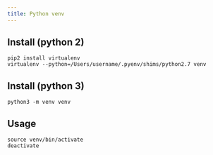 ```yaml
---
title: Python venv
---
```


## Install (python 2)

```shell
pip2 install virtualenv
virtualenv --python=/Users/username/.pyenv/shims/python2.7 venv
```

## Install (python 3)

```shell
python3 -m venv venv
```

## Usage

```shell
source venv/bin/activate
deactivate
```

